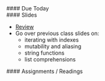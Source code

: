 <article class="due" markdown="block">
#### Due Today

<!--
* Homework
-->

</article>

<article class="slides" markdown="block">
#### Slides

* [Review](classes/17/lists_review.html)
* Go over previous class slides on:
	* iterating with indexes
	* mutability and aliasing
	* string functions
	* list comprehensions

</article>

<article class="assignments" markdown="block">
#### Assignments / Readings		


</article>
